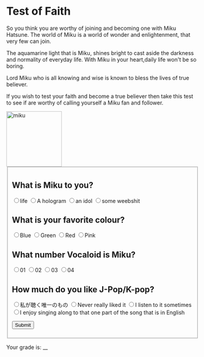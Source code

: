 
<html>
<head>
<title>Test of Faith</title>
<style>

label {
display: block;
}

input {
width: 30px;
margin-left: 20px;
}

h2 {
clear: both;
padding-top: 20px;
}

button {
width: 100px;
margin-top: 20px;
}

body {
background-color: lightblue;
font-family: Helvetica;
}

#main {
width: 80%;
max-width: 950px;
border: 1px gray solid;
margin: auto;
padding: 10px;
background-color: white;
border-radius: 10px;
}

#header {
margin-top: 0;
border: 2px solid black;
padding: 5px;
height: 510px;
background: white;
background-image: url("code.jpg");
color: black;
}
</style>

</head>
<body>
<div id="main"><!-- open main div -->
<div id="header"><!-- open header div -->
<h1>Test of Faith</h1>
<p> So you think you are worthy of joining and becoming one with Miku Hatsune. The world of Miku is a world of wonder and enlightenment, that very few can join.</p>
<p> The aquamarine light that is Miku, shines bright to cast aside the darkness and normality of everyday life. With Miku in your heart,daily life won't be so boring. 
<p>Lord Miku who is all knowing and wise is known to bless the lives of true believer. </P>
<p> If you wish to test your faith and become a true believer then take this test to see if are worthy of calling yourself a Miku fan and follower.</p>

<img src="https://media.giphy.com/media/1007jc7jstgLlu/giphy.gif" alt="miku" style="width:145px;height:100px:">

<form id="form1">
<fieldset>
<h2>What is Miku to you?</h2>
<label for="var_string"><input type="radio" name="variable" value="25" id="var_string" />life</label>
<label for="var_join"><input type="radio" name="variable" value="0" id="var_join" />A hologram</label>
<label for="var_info"><input type="radio" name="variable" value="0" id="var_info" />an idol</label>
<label for="var_condition"><input type="radio" name="variable" value="0" id="var_condition"/>some weebshit</label>

<h2>What is your favorite colour?</h2>
<label for="sub_string"><input type="radio" name="sub" value="25" id="sub_string"/>Blue</label>
<label for="sub_join"><input type="radio" name="sub" value="0" id="sub_join"/>Green</label>
<label for="sub_info"><input type="radio" name="sub" value="0" id="sub_info" />Red</label>
<label for="sub_condition"><input type="radio" name="sub" value="0" id="sub_condition" />Pink</label>

<h2>What number Vocaloid is Miku?</h2>
<label for="cat_string"><input type="radio" name="con" value="0" id="cat_string" />01</label>
<label for="cat_join"><input type="radio" name="con" value="0" id="cat_join" />02</label>
<label for="cat_info"><input type="radio" name="con" value="25" id="cat_info" />03</label>
<label for="cat_condition"><input type="radio" name="con" value="0" id="cat_condition" />04</label>

<h2>How much do you like J-Pop/K-pop?</h2>
<label for="if_string"><input type="radio" name="ifstate" value="25" id="if_string" />私が聴く唯一のもの</label>
<label for="if_join"><input type="radio" name="ifstate" value="0" id="if_join" />Never really liked it</label>
<label for="if_info"><input type="radio" name="ifstate" value="0" id="if_info" />I listen to it sometimes</label>
<label for="if_condition"><input type="radio" name="ifstate"  value="0" id="if_condition" />I enjoy singing along to that one part of the song that is in English</label>

<!-- <h2>What is your favorite band/group?</h2> -->
<!-- <label for="if_string"><input type="radio" name="ifstate" value="10" id="if_string" />Vocaloids</label> -->
<!-- <label for="if_join"><input type="radio" name="ifstate" value="0" id="if_join" />BTS</label> -->
<!-- <label for="if_info"><input type="radio" name="ifstate" value="0" id="if_info" />Atmosphere</label> -->
<!-- <label for="if_condition"><input type="radio" name="ifstate"  value="0" id="if_condition" />Wu Tang Clan</label> -->

<!-- <h2>How many anime have you watched?</h2> -->
<!-- <label for="if_string"><input type="radio" name="ifstate" value="0" id="if_string" />0-25</label> -->
<!-- <label for="if_join"><input type="radio" name="ifstate" value="0" id="if_join" />25-50</label> -->
<!-- <label for="if_info"><input type="radio" name="ifstate" value="0" id="if_info" />50-75</label> -->
<!-- <label for="if_condition"><input type="radio" name="ifstate"  value="10" id="if_condition" />75-100</label> -->

<button type="submit" value="Submit">Submit</button>
</fieldset>
</form>


<p>Your grade is: <span id="grade">__</span></p>
<p id="grade2"></p>
</div><!-- close main div -->
<script>
document.getElementById("form1").onsubmit=function() {
       variable = parseInt(document.querySelector('input[name = "variable"]:checked').value);
	   sub = parseInt(document.querySelector('input[name = "sub"]:checked').value);
	   con = parseInt(document.querySelector('input[name = "con"]:checked').value);
	   ifstate = parseInt(document.querySelector('input[name = "ifstate"]:checked').value);
	   
	   
	   result = variable + sub + con + ifstate;
	   
	document.getElementById("grade").innerHTML = result;
	   
if (result == 0) {result2 = "You have disrespected Miku with your pathetic attempt.<br /><img src='miku 2.jpg' width='300' />"};
    if (result == 25) {result2 = "You are not worthy,normie.<br /><img src='25.jpg' width='300' />"};
    if (result == 50) {result2 = "Your faith in Miku is not strong enough to be part of the World of Miku.<br /><img src='50.jpg' width='300' />"};
    if (result == 75) {result2 = "You are one of the few that is worthy of being part of the magical world of Miku<br /><img src='75.jpg' width='300' />"};
    if (result == 100) {result2 = "Wow you got %100, sadly Miku has no room in her kingdom for Weebs.<br /><img src='100.jpg' width='300' />"};


document.getElementById("grade2").innerHTML = result2; 



return false; // required to not refresh the page; just leave this here
} //this ends the submit function

</script>

